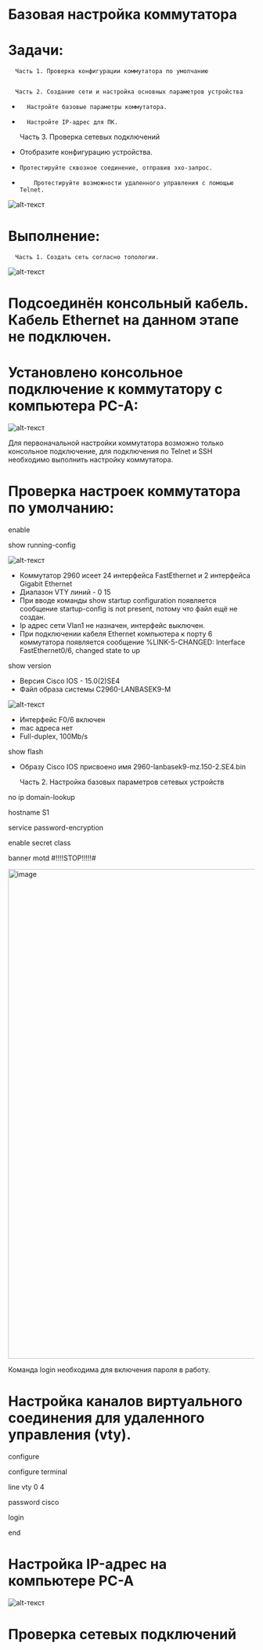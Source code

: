 # Базовая настройка коммутатора

# Задачи:
      Часть 1. Проверка конфигурации коммутатора по умолчанию

    
      Часть 2. Создание сети и настройка основных параметров устройства
  *       Настройте базовые параметры коммутатора.

  *       Настройте IP-адрес для ПК.

    Часть 3. Проверка сетевых подключений

  *   Отобразите конфигурацию устройства.

  *     Протестируйте сквозное соединение, отправив эхо-запрос.

  *         Протестируйте возможности удаленного управления с помощью Telnet.


![alt-текст](https://github.com/ALEKSANDR-D19/OtusBasic/blob/main/Jpeg/Снимок.PNG)

# Выполнение:
      Часть 1. Создать сеть согласно топологии.

![alt-текст](https://github.com/ALEKSANDR-D19/OtusBasic/blob/main/Jpeg/1.PNG)
# Подсоединён консольный кабель. Кабель Ethernet на данном этапе не подключен.


# Установлено консольное подключение к коммутатору с компьютера PC-A:

![alt-текст](https://github.com/ALEKSANDR-D19/OtusBasic/blob/main/Jpeg/2.PNG)

Для первоначальной настройки коммутатора возможно только консольное подключение, для подключения по Telnet и SSH необходимо выполнить настройку коммутатора.

# Проверка настроек коммутатора по умолчанию: 
enable

show running-config

![alt-текст](https://github.com/ALEKSANDR-D19/OtusBasic/blob/main/Jpeg/3.PNG)
  * Коммутатор 2960 исеет 24 интерфейса FastEthernet и 2 интерфейса Gigabit Ethernet
  * Диапазон VTY линий - 0 15
  * При вводе команды show startup configuration появляется сообщение startup-config is not present, потому что файл ещё не создан.
  * Ip адрес сети Vlan1 не назначен, интерфейс выключен.
  * При подключении кабеля Ethernet компьютера к порту 6 коммутатора появляется сообщение %LINK-5-CHANGED: Interface FastEthernet0/6, changed state to up


show version
  * Версия Cisco IOS - 15.0(2)SE4
  * Файл образа системы C2960-LANBASEK9-M

![alt-текст](https://github.com/ALEKSANDR-D19/OtusBasic/blob/main/Jpeg/4.PNG)

  * Интерфейс F0/6 включен
  * mac адреса нет
  * Full-duplex, 100Mb/s

show flash

  * Образу Cisco IOS присвоено имя 2960-lanbasek9-mz.150-2.SE4.bin

    Часть 2. Настройка базовых параметров сетевых устройств


no ip domain-lookup

hostname S1

service password-encryption

enable secret class

banner motd #!!!!STOP!!!!!#

<img width="620" height="998" alt="image" src="https://github.com/user-attachments/assets/21676082-ac9b-4fa6-a1f5-a850896ef11e" />

Команда login необходима для включения пароля в работу.

# Настройка каналов виртуального соединения для удаленного управления (vty).

   configure 
   
   configure terminal
   
   line vty 0 4
   
   password cisco
   
   login
   
   end

# Настройка IP-адрес на компьютере PC-A

![alt-текст](https://github.com/ALEKSANDR-D19/OtusBasic/blob/main/Jpeg/6.PNG)

# Проверка сетевых подключений










      


      
